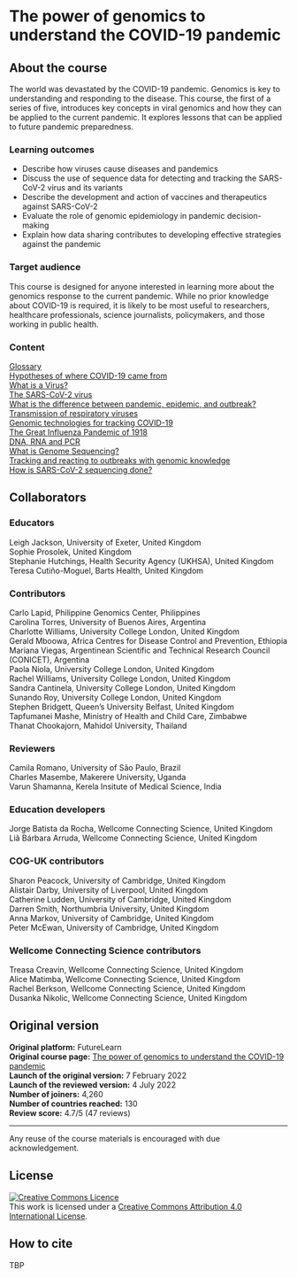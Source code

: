 
# The power of genomics to understand the COVID-19 pandemic


## About the course

The world was devastated by the COVID-19 pandemic. Genomics is key to understanding and responding to the disease. This course, the first of a series of five, introduces key concepts in viral genomics and how they can be applied to the current pandemic. It explores lessons that can be applied to future pandemic preparedness.


### Learning outcomes

* Describe how viruses cause diseases and pandemics         
* Discuss the use of sequence data for detecting and tracking the SARS-CoV-2 virus and its variants          
* Describe the development and action of vaccines and therapeutics against SARS-CoV-2       
* Evaluate the role of genomic epidemiology in pandemic decision-making       
* Explain how data sharing contributes to developing effective strategies against the pandemic         

### Target audience
This course is designed for anyone interested in learning more about the genomics response to the current pandemic. While no prior knowledge about COVID-19 is required, it is likely to be most useful to researchers, healthcare professionals, science journalists, policymakers, and those working in public health.

### Content

[Glossary](https://github.com/WCSCourses/COG-Train_Resources/blob/main/power_of_genomics_set1.md#glossary)         
[Hypotheses of where COVID-19 came from](https://github.com/WCSCourses/COG-Train_Resources/blob/main/power_of_genomics_set1.md#hypotheses-of-where-covid-19-came-from)       
[What is a Virus?](https://github.com/WCSCourses/COG-Train_Resources/blob/main/power_of_genomics_set1.md#what-is-a-virus)     
[The SARS-CoV-2 virus](https://github.com/WCSCourses/COG-Train_Resources/blob/main/power_of_genomics_set1.md#the-sars-cov-2-virus)      
[What is the difference between pandemic, epidemic, and outbreak?](https://github.com/WCSCourses/COG-Train_Resources/blob/main/power_of_genomics_set1.md#what-is-the-difference-between-pandemic-epidemic-and-outbreak)     
[Transmission of respiratory viruses](https://github.com/WCSCourses/COG-Train_Resources/blob/main/power_of_genomics_set1.md#transmission-of-respiratory-viruses)       
[Genomic technologies for tracking COVID-19](https://github.com/WCSCourses/COG-Train_Resources/blob/main/power_of_genomics_set1.md#genomic-technologies-for-tracking-covid-19)      
[The Great Influenza Pandemic of 1918](https://github.com/WCSCourses/COG-Train_Resources/blob/main/power_of_genomics_set1.md#the-great-influenza-pandemic-of-1918)      
[DNA, RNA and PCR](https://github.com/WCSCourses/COG-Train_Resources/blob/main/power_of_genomics_set1.md#dna-rna-and-pcr)       
[What is Genome Sequencing?](https://github.com/WCSCourses/COG-Train_Resources/blob/main/power_of_genomics_set1.md#what-is-genome-sequencing)          
[Tracking and reacting to outbreaks with genomic knowledge](https://github.com/WCSCourses/COG-Train_Resources/blob/main/power_of_genomics_set1.md#tracking-and-reacting-to-outbreaks-with-genomic-knowledge)        
[How is SARS-CoV-2 sequencing done?](https://github.com/WCSCourses/COG-Train_Resources/blob/main/power_of_genomics_set1.md#how-is-sars-cov-2-sequencing-done)    

## Collaborators

### Educators     

Leigh Jackson, University of Exeter, United Kingdom       
Sophie Prosolek, United Kingdom        
Stephanie Hutchings, Health Security Agency (UKHSA), United Kingdom         
Teresa Cutiño-Moguel, Barts Health, United Kingdom        

### Contributors

Carlo Lapid, Philippine Genomics Center, Philippines         
Carolina Torres, University of Buenos Aires, Argentina      
Charlotte Williams, University College London, United Kingdom      
Gerald Mboowa, Africa Centres for Disease Control and Prevention, Ethiopia       
Mariana Viegas, Argentinean Scientific and Technical Research Council (CONICET), Argentina       
Paola Niola, University College London, United Kingdom        
Rachel Williams, University College London, United Kingdom          
Sandra Cantinela, University College London, United Kingdom          
Sunando Roy, University College London, United Kingdom         
Stephen Bridgett, Queen’s University Belfast, United Kingdom         
Tapfumanei Mashe, Ministry of Health and Child Care, Zimbabwe         
Thanat Chookajorn, Mahidol University, Thailand       

### Reviewers

Camila Romano, University of São Paulo, Brazil       
Charles Masembe, Makerere University, Uganda      
Varun Shamanna, Kerela Insitute of Medical Science, India       

### Education developers

Jorge Batista da Rocha, Wellcome Connecting Science, United Kingdom        
Liã Bárbara Arruda, Wellcome Connecting Science, United Kingdom        

### COG-UK contributors

Sharon Peacock, University of Cambridge, United Kingdom      
Alistair Darby, University of Liverpool, United Kingdom         
Catherine Ludden, University of Cambridge, United Kingdom         
Darren Smith, Northumbria University, United Kingdom          
Anna Markov, University of Cambridge, United Kingdom        
Peter McEwan, University of Cambridge, United Kingdom        

### Wellcome Connecting Science contributors

Treasa Creavin, Wellcome Connecting Science, United Kingdom        
Alice Matimba, Wellcome Connecting Science, United Kingdom          
Rachel Berkson, Wellcome Connecting Science, United Kingdom         
Dusanka Nikolic, Wellcome Connecting Science, United Kingdom          

## Original version

**Original platform:** FutureLearn       
**Original course page:** [The power of genomics to understand the COVID-19 pandemic](https://www.futurelearn.com/courses/genomics-covid-19/2)          
**Launch of the original version:** 7 February 2022         
**Launch of the reviewed version:** 4 July 2022        
**Number of joiners:** 4,260          
**Number of countries reached:** 130         
**Review score:** 4.7/5 (47 reviews)         

******
Any reuse of the course materials is encouraged with due acknowledgement.

## License
<a rel="license" href="http://creativecommons.org/licenses/by/4.0/"><img alt="Creative Commons Licence" style="border-width:0" src="https://i.creativecommons.org/l/by/4.0/88x31.png" /></a><br />This work is licensed under a <a rel="license" href="http://creativecommons.org/licenses/by/4.0/">Creative Commons Attribution 4.0 International License</a>.

## How to cite 

TBP




